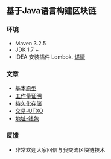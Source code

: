 ## 基于Java语言构建区块链

### 环境

- Maven 3.2.5
- JDK 1.7 +
- IDEA 安装插件 Lombok. [详情](https://wangwei.one/posts/917fb1e0.html)


### 文章

- [基本原型](https://wangwei.one/posts/df195d9.html)
- [工作量证明](https://wangwei.one/posts/7890ab7e.html)
- [持久化存储](https://wangwei.one/posts/35c768a3.html)
- [交易-UTXO](https://wangwei.one/posts/9cf9e42a.html)
- [地址-钱包](https://wangwei.one/posts/f9088e0f.html)


### 反馈
- 非常欢迎大家回信与我交流区块链技术